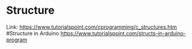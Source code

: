 # Structure
Link: https://www.tutorialspoint.com/cprogramming/c_structures.htm
#Structure in Arduino
https://www.tutorialspoint.com/structs-in-arduino-program
